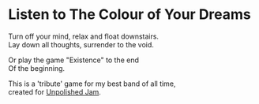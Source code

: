 # Listen to The Colour of Your Dreams

Turn off your mind, relax and float downstairs.<br>
Lay down all thoughts, surrender to the void.

Or play the game "Existence" to the end<br>
Of the beginning.

This is a 'tribute' game for my best band of all time,<br>
created for [Unpolished Jam](https://itch.io/jam/unpolished-jam).
